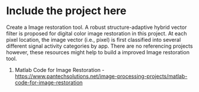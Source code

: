 # Include the project here

Create a Image restoration tool. A robust structure-adaptive hybrid vector filter is proposed for digital color image restoration in this project. At each pixel location, the image vector (i.e., pixel) is first classified into several different signal activity categories by app. There are no referencing projects however, these resources might help to build a improved Image restoration tool.

1. Matlab Code for Image Restoration - https://www.pantechsolutions.net/image-processing-projects/matlab-code-for-image-restoration
